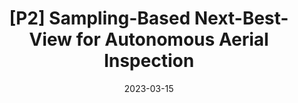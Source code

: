 ---
title: "[P2] Sampling-Based Next-Best-View for Autonomous Aerial Inspection"
collection: publications
detail: "disabled"
# permalink: /publication/SCM-IROS2021
# excerpt: 'This paper is about the number 2. The number 3 is left for future work.'
date: 2023-03-15
#venue: '2021 IEEE/RSJ International Conference on Intelligent Robots and Systems (IROS)'
#paperurl: '/files/pdf/publications/A_Conformal_Mapping-based_Framework_for_Robot-to-Robot_and_Sim-to-Real_Transfer_Learning.pdf'
#link: 'https://ieeexplore.ieee.org/abstract/document/9636682'
citation: '<strong>Shijie Gao </strong>, Lauren Bramblett and Nicola Bezzo, 2023, March.  <strong>  <front  style="color:#F88E2D"> <i class="fa fa-hourglass-half" aria-hidden="true" title="Under Review"></i>In Preparation For IROS2023</front> </strong> '
order_number: 105
---